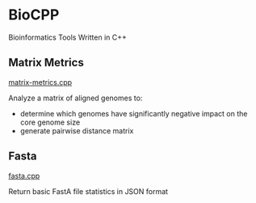 # BioCPP
Bioinformatics Tools Written in C++

## Matrix Metrics
[matrix-metrics.cpp](matrix-metrics.cpp)

Analyze a matrix of aligned genomes to:
- determine which genomes have significantly negative impact on the core genome size
- generate pairwise distance matrix

## Fasta
[fasta.cpp](fasta.cpp)

Return basic FastA file statistics in JSON format
